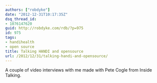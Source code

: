 ```yaml
---
authors: ["robdyke"]
date: "2012-12-31T10:17:35Z"
dsq_thread_id:
- 1076147620
guid: http://robdyke.com/rdb/?p=975
id: 975
tags:
- handihealth
- open source
title: Talking HANDI and opensource
url: /2012/12/31/talking-handi-and-opensource/
---
```

A couple of video interviews with me made with Pete Cogle from Inside Talking.

<!-- iframe plugin v.3.0 wordpress.org/plugins/iframe/ -->